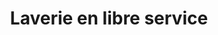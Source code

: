 ---
title: "Laverie en libre service"
url: /laigle/laverie-en-libre-service/
shop: blanchisserie
---